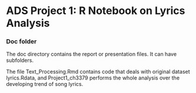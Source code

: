 # ADS Project 1:  R Notebook on Lyrics Analysis

### Doc folder

The doc directory contains the report or presentation files. It can have subfolders. 

The file Text_Processing.Rmd contains code that deals with original dataset lyrics.Rdata, and Project1_ch3379 performs the whole analysis over the developing trend of song lyrics.
